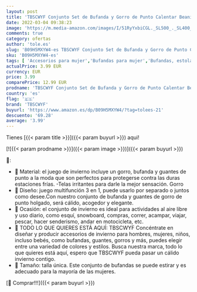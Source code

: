 ```yaml
---
layout: post
title: 'TBSCWYF Conjunto Set de Bufanda y Gorro de Punto Calentar Beanie Sombrero Gorras y Bufanda de Suave Invierno para Hombre Mujer Corriendo Bicicleta Excursionismo Deportes Mujer Gorro de punto'
date: 2022-03-04 09:38:23
image: 'https://m.media-amazon.com/images/I/51RyYxbiCGL._SL500_._SL400_.jpg'
comments: true
category: ofertas
author: 'tole.es'
slug: 'B09H5MXYW4-es TBSCWYF Conjunto Set de Bufanda y Gorro de Punto Calentar...'
sku: 'B09H5MXYW4-es'
tags: [ 'Accesorios para mujer','Bufandas para mujer','Bufandas, estolas y fulares para mujer','Ropa','Ropa para mujer','bicicleta','tbscwyf', ]
actualPrice: 3.99 EUR
currency: EUR
price: 3.99
comparePrice: 12.99 EUR
prodname: 'TBSCWYF Conjunto Set de Bufanda y Gorro de Punto Calentar Beanie Sombrero Gorras y Bufanda de Suave Invierno para Hombre Mujer Corriendo Bicicleta Excursionismo Deportes Mujer Gorro de punto'
country: 'es'
flag: '🇪🇸'
brand: 'TBSCWYF'
buyurl: 'https://www.amazon.es/dp/B09H5MXYW4/?tag=tolees-21'
descuento: '69.28'
average: '3.99'
---
```


Tienes [{{< param title >}}]({{< param buyurl >}}) aqui!

[![{{< param prodname >}}]({{< param image >}})]({{< param buyurl >}})

🔎:

- 🧤 Material: el juego de invierno incluye un gorro, bufanda y guantes de punto a la moda que son perfectos para protegerse contra las duras estaciones frías. -Telas irritantes para darle la mejor sensación. Gorro
- 🧤 Diseño: juego multifunción 3 en 1, puede usarlo por separado o juntos como desee.Con nuestro conjunto de bufanda y guantes de gorro de punto holgado, será cálido, acogedor y elegante.
- 🧤 Ocasión: el conjunto de invierno es ideal para actividades al aire libre y uso diario, como esquí, snowboard, compras, correr, acampar, viajar, pescar, hacer senderismo, andar en motocicleta, etc.
- 🧤 TODO LO QUE QUIERES ESTÁ AQUÍ: TBSCWYF Concéntrate en diseñar y producir accesorios de invierno para hombres, mujeres, niños, incluso bebés, como bufandas, guantes, gorros y más, puedes elegir entre una variedad de colores y estilos. Busca nuestra marca, todo lo que quieres está aquí, espero que TBSCWYF pueda pasar un cálido invierno contigo.
- 🧤 Tamaño: talla única. Este conjunto de bufandas se puede estirar y es adecuado para la mayoría de las mujeres.

[🛒 Comprar!!!]({{< param buyurl >}})
